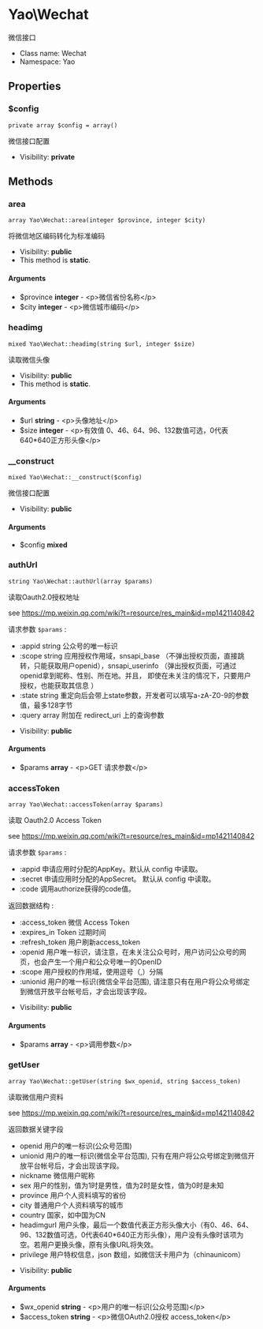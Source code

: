 Yao\Wechat
===============

微信接口




* Class name: Wechat
* Namespace: Yao





Properties
----------


### $config

    private array $config = array()

微信接口配置



* Visibility: **private**


Methods
-------


### area

    array Yao\Wechat::area(integer $province, integer $city)

将微信地区编码转化为标准编码



* Visibility: **public**
* This method is **static**.


#### Arguments
* $province **integer** - &lt;p&gt;微信省份名称&lt;/p&gt;
* $city **integer** - &lt;p&gt;微信城市编码&lt;/p&gt;



### headimg

    mixed Yao\Wechat::headimg(string $url, integer $size)

读取微信头像



* Visibility: **public**
* This method is **static**.


#### Arguments
* $url **string** - &lt;p&gt;头像地址&lt;/p&gt;
* $size **integer** - &lt;p&gt;有效值 0、46、64、96、132数值可选，0代表640*640正方形头像&lt;/p&gt;



### __construct

    mixed Yao\Wechat::__construct($config)

微信接口配置



* Visibility: **public**


#### Arguments
* $config **mixed**



### authUrl

    string Yao\Wechat::authUrl(array $params)

读取Oauth2.0授权地址

see https://mp.weixin.qq.com/wiki?t=resource/res_main&id=mp1421140842

请求参数 `$params` :

 - :appid            string  公众号的唯一标识
 - :scope            string  应用授权作用域，snsapi_base （不弹出授权页面，直接跳转，只能获取用户openid），snsapi_userinfo （弹出授权页面，可通过openid拿到昵称、性别、所在地。并且， 即使在未关注的情况下，只要用户授权，也能获取其信息 ）
 - :state            string  重定向后会带上state参数，开发者可以填写a-zA-Z0-9的参数值，最多128字节
 - :query            array   附加在 redirect_uri 上的查询参数

* Visibility: **public**


#### Arguments
* $params **array** - &lt;p&gt;GET 请求参数&lt;/p&gt;



### accessToken

    array Yao\Wechat::accessToken(array $params)

读取 Oauth2.0  Access Token

see https://mp.weixin.qq.com/wiki?t=resource/res_main&id=mp1421140842

请求参数 `$params` :

 - :appid 申请应用时分配的AppKey。默认从 config 中读取。
 - :secret 申请应用时分配的AppSecret。 默认从 config 中读取。
 - :code 调用authorize获得的code值。

返回数据结构 :

 - :access_token     微信 Access Token
 - :expires_in       Token 过期时间
 - :refresh_token    用户刷新access_token
 - :openid           用户唯一标识，请注意，在未关注公众号时，用户访问公众号的网页，也会产生一个用户和公众号唯一的OpenID
 - :scope            用户授权的作用域，使用逗号（,）分隔
 - :unionid          用户的唯一标识(微信全平台范围), 请注意只有在用户将公众号绑定到微信开放平台帐号后，才会出现该字段。

* Visibility: **public**


#### Arguments
* $params **array** - &lt;p&gt;调用参数&lt;/p&gt;



### getUser

    array Yao\Wechat::getUser(string $wx_openid, string $access_token)

读取微信用户资料

see https://mp.weixin.qq.com/wiki?t=resource/res_main&id=mp1421140842

返回数据关键字段

 - openid            用户的唯一标识(公众号范围)
 - unionid           用户的唯一标识(微信全平台范围), 只有在用户将公众号绑定到微信开放平台帐号后，才会出现该字段。
 - nickname          微信用户昵称
 - sex               用户的性别，值为1时是男性，值为2时是女性，值为0时是未知
 - province          用户个人资料填写的省份
 - city              普通用户个人资料填写的城市
 - country           国家，如中国为CN
 - headimgurl        用户头像，最后一个数值代表正方形头像大小（有0、46、64、96、132数值可选，0代表640*640正方形头像），用户没有头像时该项为空。若用户更换头像，原有头像URL将失效。
 - privilege         用户特权信息，json 数组，如微信沃卡用户为（chinaunicom）

* Visibility: **public**


#### Arguments
* $wx_openid **string** - &lt;p&gt;用户的唯一标识(公众号范围)&lt;/p&gt;
* $access_token **string** - &lt;p&gt;微信OAuth2.0授权 access_token&lt;/p&gt;


